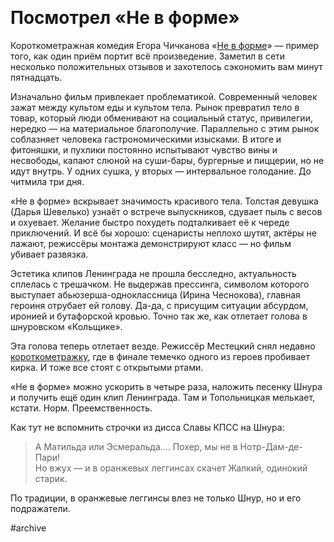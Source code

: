 ​​
# Посмотрел «Не в форме»

Короткометражная комедия Егора Чичканова «[Не в форме][1]» — пример того, как один приём портит всё произведение. Заметил в сети несколько положительных отзывов и захотелось сэкономить вам минут пятнадцать.

Изначально фильм привлекает проблематикой. Современный человек зажат между культом еды и культом тела. Рынок превратил тело в товар, который люди обменивают на социальный статус, привилегии, нередко — на материальное благополучие. Параллельно с этим рынок соблазняет человека гастрономическими изысками. В итоге и фитоняшки, и пухлики постоянно испытывают чувство вины и несвободы, капают слюной на суши-бары, бургерные и пиццерии, но не идут внутрь. У одних сушка, у вторых — интервальное голодание. До читмила три дня.

«Не в форме» вскрывает значимость красивого тела. Толстая девушка (Дарья Шевелько) узнаёт о встрече выпускников, сдувает пыль с весов и охуевает. Желание быстро похудеть подталкивает её к череде приключений. И всё бы хорошо: сценаристы неплохо шутят, актёры не лажают, режиссёры монтажа демонстрируют класс — но фильм убивает развязка.

Эстетика клипов Ленинграда не прошла бесследно, актуальность сплелась с трешачком. Не выдержав прессинга, символом которого выступает абьюзерша-одноклассница (Ирина Чеснокова), главная героиня отрубает ей голову. Да-да, с присущим ситуации абсурдом, иронией и бутафорской кровью. Точно так же, как отлетает голова в шнуровском «Кольщике».

Эта голова теперь отлетает везде. Режиссёр Местецкий снял недавно [короткометражку][2], где в финале темечко одного из героев пробивает кирка. И тоже все стоят с открытыми ртами.

«Не в форме» можно ускорить в четыре раза, наложить песенку Шнура и получить ещё один клип Ленинграда. Там и Топольницкая мелькает, кстати. Норм. Преемственность.

Как тут не вспомнить строчки из дисса Славы КПСС на Шнура:

> А Матильда или Эсмеральда…. 
> Похер, мы не в Нотр-Дам-де-Пари!  
> Но вжух — и в оранжевых леггинсах скачет 
> Жалкий, одинокий старик.

По традиции, в оранжевые леггинсы влез не только Шнур, но и его подражатели.

[1]:	https://piligrim.fund/film/ne-v-forme
[2]:	https://piligrim.fund/film/odna-istoricheskaya-oshibka

#archive